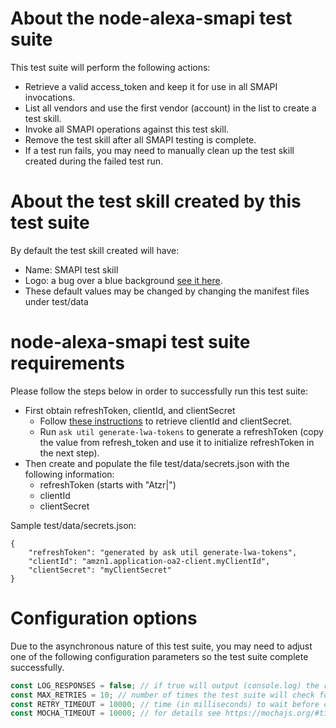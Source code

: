 # About the node-alexa-smapi test suite
This test suite will perform the following actions:
- Retrieve a valid access_token and keep it for use in all SMAPI invocations.
- List all vendors and use the first vendor (account) in the list to create a test skill.
- Invoke all SMAPI operations against this test skill.
- Remove the test skill after all SMAPI testing is complete.
- If a test run fails, you may need to manually clean up the test skill created during the failed test run.

# About the test skill created by this test suite
By default the test skill created will have:
- Name: SMAPI test skill
- Logo: a bug over a blue background [see it here](https://s3.amazonaws.com/node-alexa-smapi/icons/icon_512_A2Z.png).
- These default values may be changed by changing the manifest files under test/data

# node-alexa-smapi test suite requirements
Please follow the steps below in order to successfully run this test suite:
- First obtain refreshToken, clientId, and clientSecret
  - Follow [these instructions](https://developer.amazon.com/docs/smapi/ask-cli-command-reference.html#util-command) to retrieve clientId and clientSecret.
  - Run `ask util generate-lwa-tokens` to generate a refreshToken (copy the value from refresh_token and use it to initialize refreshToken in the next step).
- Then create and populate the file test/data/secrets.json with the following information:
  - refreshToken (starts with "Atzr|")
  - clientId
  - clientSecret

Sample test/data/secrets.json:
```
{
	"refreshToken": "generated by ask util generate-lwa-tokens",
	"clientId": "amzn1.application-oa2-client.myClientId",
	"clientSecret": "myClientSecret"
}

```

# Configuration options
Due to the asynchronous nature of this test suite, you may need to adjust one of the following configuration parameters so the test suite complete successfully.

```javascript
const LOG_RESPONSES = false; // if true will output (console.log) the response received by each SMAPI operation
const MAX_RETRIES = 10; // number of times the test suite will check for completion of create/update operations before proceeding with other test cases
const RETRY_TIMEOUT = 10000; // time (in milliseconds) to wait before checking again for completion of create/update operations
const MOCHA_TIMEOUT = 10000; // for details see https://mochajs.org/#timeouts
```
